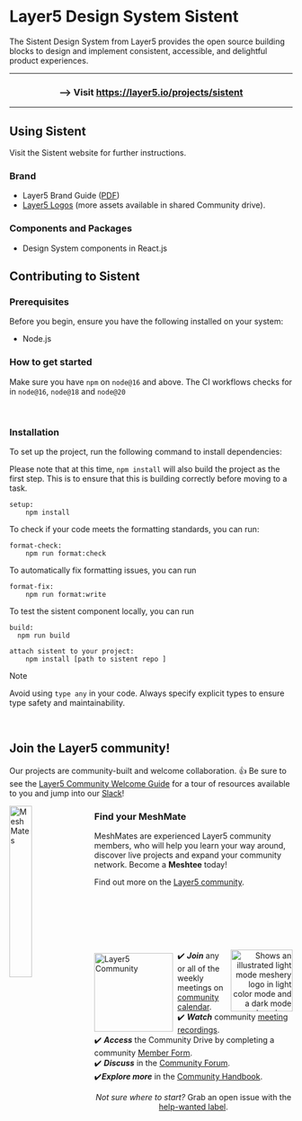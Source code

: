 # Layer5 Design System Sistent

The Sistent Design System from Layer5 provides the open source building blocks to design and implement consistent, accessible, and delightful product experiences.

<hr>
<h3 align="center"> --> Visit <a href="https://layer5.io/projects/sistent">https://layer5.io/projects/sistent</a></h3>
<hr>

## Using Sistent

Visit the Sistent website for further instructions.

### Brand

- Layer5 Brand Guide ([PDF](https://layer5.io/brand/brand-guide.pdf))
- [Layer5 Logos](https://layer5.io/company/brand) (more assets available in shared Community drive).

### Components and Packages

- Design System components in React.js

## Contributing to Sistent

### Prerequisites

Before you begin, ensure you have the following installed on your system:

- Node.js

### How to get started

Make sure you have `npm` on `node@16` and above. The CI workflows checks for in `node@16`, `node@18` and `node@20`

<div>&nbsp;</div>

### Installation

To set up the project, run the following command to install dependencies:

Please note that at this time, `npm install` will also build the project as the first step. This is to ensure that this is building correctly before moving to a task.

```
setup:
	npm install
```

To check if your code meets the formatting standards, you can run:

```
format-check:
	npm run format:check
```

To automatically fix formatting issues, you can run

```
format-fix:
	npm run format:write
```

To test the sistent component locally, you can run

```
build:
  npm run build
```

```
attach sistent to your project:
	npm install [path to sistent repo ]
```

> [!NOTE]
> Avoid using `type any` in your code. Always specify explicit types to ensure type safety and maintainability.

<br/>

## Join the Layer5 community!

<a name="contributing"></a><a name="community"></a>
Our projects are community-built and welcome collaboration. 👍 Be sure to see the <a href="https://layer5.io/community/newcomers">Layer5 Community Welcome Guide</a> for a tour of resources available to you and jump into our <a href="http://slack.layer5.io">Slack</a>!

<p style="clear:both;">
<a href ="https://layer5.io/community/meshmates"><img alt="MeshMates" src=".github/readme/images/layer5-community-sign.png" style="margin-right:10px; margin-bottom:15px;" width="28%" align="left"/></a>
<h3>Find your MeshMate</h3>

<p>MeshMates are experienced Layer5 community members, who will help you learn your way around, discover live projects and expand your community network. 
Become a <b>Meshtee</b> today!</p>

Find out more on the <a href="https://layer5.io/community">Layer5 community</a>. <br />
<br /><br /><br /><br />

</p>

<div>&nbsp;</div>

<a href="https://slack.meshery.io">

<picture align="right">
  <source media="(prefers-color-scheme: dark)" srcset=".github/readme/images//slack-dark-128.png"  width="110px" align="right" style="margin-left:10px;margin-top:10px;">
  <source media="(prefers-color-scheme: light)" srcset=".github/readme/images//slack-128.png" width="110px" align="right" style="margin-left:10px;padding-top:5px;">
  <img alt="Shows an illustrated light mode meshery logo in light color mode and a dark mode meshery logo dark color mode." src=".github/readme/images//slack-128.png" width="110px" align="right" style="margin-left:10px;padding-top:13px;">
</picture>
</a>

<a href="https://meshery.io/community"><img alt="Layer5 Community" src=".github/readme/images//community.svg" style="margin-right:8px;padding-top:5px;" width="140px" align="left" /></a>

<p>
✔️ <em><strong>Join</strong></em> any or all of the weekly meetings on <a href="https://meet.layer5.io">community calendar</a>.<br />
✔️ <em><strong>Watch</strong></em> community <a href="https://www.youtube.com/playlist?list=PL3A-A6hPO2IMPPqVjuzgqNU5xwnFFn3n0">meeting recordings</a>.<br />
✔️ <em><strong>Access</strong></em> the Community Drive by completing a community <a href="https://layer5.io/newcomer">Member Form</a>.<br />
✔️ <em><strong>Discuss</strong></em> in the <a href="https://discuss.layer5.io">Community Forum</a>.<br />
✔️<em><strong>Explore more</strong></em> in the <a href="https://layer5.io/community/handbook">Community Handbook</a>.<br />
</p>
<p align="center">
<i>Not sure where to start?</i> Grab an open issue with the <a href="https://github.com/issues?q=is%3Aopen+is%3Aissue+archived%3Afalse+org%3Alayer5io+org%3Ameshery+org%3Alayer5labs+org%3Aservice-mesh-performance+org%3Aservice-mesh-patterns+label%3A%22help+wanted%22+">help-wanted label</a>.</p>
